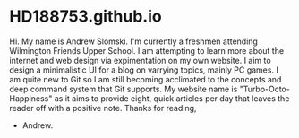 HD188753.github.io
==================
Hi. 
My name is Andrew Slomski.
I'm currently a freshmen attending Wilmington Friends Upper School.
I am attempting to learn more about the internet and web design via expimentation on my own website.
I aim to design a minimalistic UI for a blog on varrying topics, mainly PC games.
I am quite new to Git so I am still becoming acclimated to the concepts and deep command system that Git supports.
My website name is "Turbo-Octo-Happiness" as it aims to provide eight, quick articles per day that leaves the reader off with a positive note.
Thanks for reading,
- Andrew.
